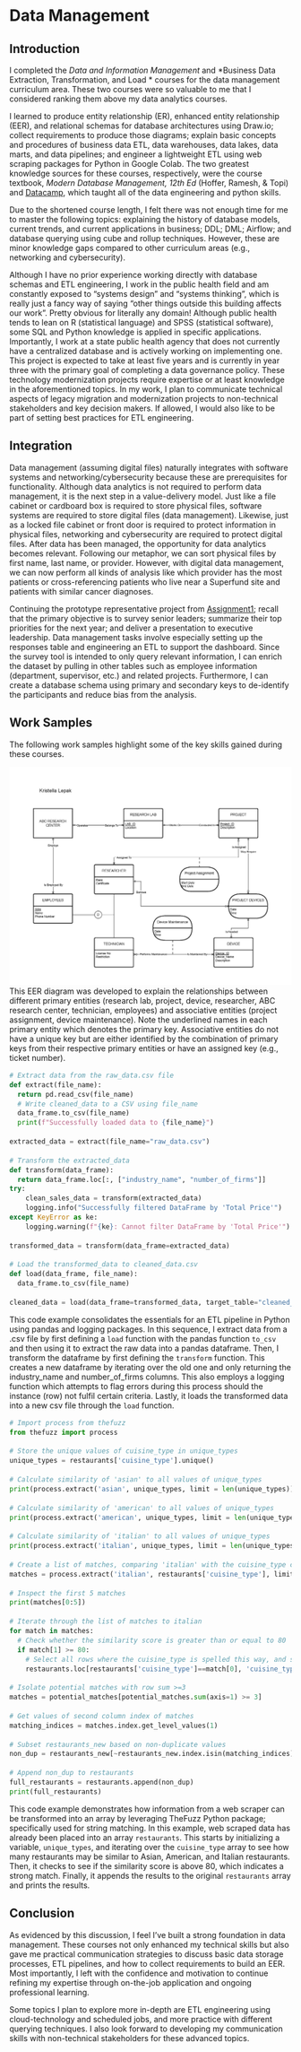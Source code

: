 # Data Management
## Introduction
I completed the *Data and Information Management* and *Business Data Extraction, Transformation, and Load * courses for the data management curriculum area. These two courses were so valuable to me that I considered ranking them above my data analytics courses. 

I learned to produce entity relationship (ER), enhanced entity relationship (EER), and relational schemas for database architectures using Draw.io; collect requirements to produce those diagrams; explain basic concepts and procedures of business data ETL, data warehouses, data lakes, data marts, and data pipelines; and engineer a lightweight ETL using web scraping packages for Python in Google Colab. The two greatest knowledge sources for these courses, respectively, were the course textbook,  *Modern Database Management, 12th Ed* (Hoffer, Ramesh, & Topi) and [Datacamp](https://www.datacamp.com/), which taught all of the data engineering and python skills. 

Due to the shortened course length, I felt there was not enough time for me to master the following topics: explaining the history of database models, current trends, and current applications in business; DDL; DML; Airflow; and database querying using cube and rollup techniques. However, these are minor knowledge gaps compared to other curriculum areas (e.g., networking and cybersecurity).

Although I have no prior experience working directly with database schemas and ETL engineering, I work in the public health field and am constantly exposed to “systems design” and “systems thinking”, which is really just a fancy way of saying “other things outside this building affects our work”. Pretty obvious for literally any domain! Although public health tends to lean on R (statistical language) and SPSS (statistical software), some SQL and Python knowledge is applied in specific applications. Importantly, I work at a state public health agency that does not currently have a centralized database and is actively working on implementing one. This project is expected to take at least five years and is currently in year three with the primary goal of completing a data governance policy. These technology modernization projects require expertise or at least knowledge in the aforementioned topics. In my work, I plan to communicate technical aspects of legacy migration and modernization projects to non-technical stakeholders and key decision makers. If allowed, I would also like to be part of setting best practices for ETL engineering.

## Integration
Data management (assuming digital files) naturally integrates with software systems and networking/cybersecurity because these are prerequisites for functionality. Although data analytics is not required to perform data management, it is the next step in a value-delivery model. Just like a file cabinet or cardboard box is required to store physical files, software systems are required to store digital files (data management). Likewise, just as a locked file cabinet or front door is required to protect information in physical files, networking and cybersecurity are required to protect digital files. After data has been managed, the opportunity for data analytics becomes relevant. Following our metaphor, we can sort physical files by first name, last name, or provider. However, with digital data management, we can now perform all kinds of analysis like which provider has the most patients or cross-referencing patients who live near a Superfund site and patients with similar cancer diagnoses. 

Continuing the prototype representative project from [Assignment1](assignment1.md); recall that the primary objective is to survey senior leaders; summarize their top priorities for the next year; and deliver a presentation to executive leadership. Data management tasks involve especially setting up the responses table and engineering an ETL to support the dashboard. Since the survey tool is intended to only query relevant information, I can enrich the dataset by pulling in other tables such as employee information (department, supervisor, etc.) and related projects. Furthermore, I can create a database schema using primary and secondary keys to de-identify the participants and reduce bias from the analysis.

## Work Samples
The following work samples highlight some of the key skills gained during these courses.

![Database schema](images/3_draw.io-final.jpg)  
This EER diagram was developed to explain the relationships between different primary entities (research lab, project, device, researcher, ABC research center, technician, employees) and associative entities (project assignment, device maintenance). Note the underlined names in each primary entity which denotes the primary key. Associative entities do not have a unique key but are either identified by the combination of primary keys from their respective primary entities or have an assigned key (e.g., ticket number).

```python
# Extract data from the raw_data.csv file
def extract(file_name):
  return pd.read_csv(file_name)
  # Write cleaned_data to a CSV using file_name
  data_frame.to_csv(file_name)
  print(f"Successfully loaded data to {file_name}")

extracted_data = extract(file_name="raw_data.csv")

# Transform the extracted_data
def transform(data_frame):
  return data_frame.loc[:, ["industry_name", "number_of_firms"]]
try:
    clean_sales_data = transform(extracted_data)
    logging.info("Successfully filtered DataFrame by 'Total Price'")
except KeyError as ke:
    logging.warning(f"{ke}: Cannot filter DataFrame by 'Total Price'")

transformed_data = transform(data_frame=extracted_data)

# Load the transformed_data to cleaned_data.csv
def load(data_frame, file_name):
  data_frame.to_csv(file_name)

cleaned_data = load(data_frame=transformed_data, target_table="cleaned_data")
```  
This code example consolidates the essentials for an ETL pipeline in Python using pandas and logging packages. In this sequence, I extract data from a .csv file by first defining a `load` function with the pandas function `to_csv` and then using it to extract the raw data into a pandas dataframe. Then, I transform the dataframe by first defining the `transform` function. This creates a new dataframe by iterating over the old one and only returning the industry_name and number_of_firms columns. This also employs a logging function which attempts to flag errors during this process should the instance (row) not fulfil certain criteria. Lastly, it loads the transformed data into a new csv file through the `load` function.

```python
# Import process from thefuzz
from thefuzz import process

# Store the unique values of cuisine_type in unique_types
unique_types = restaurants['cuisine_type'].unique()

# Calculate similarity of 'asian' to all values of unique_types
print(process.extract('asian', unique_types, limit = len(unique_types)))

# Calculate similarity of 'american' to all values of unique_types
print(process.extract('american', unique_types, limit = len(unique_types)))

# Calculate similarity of 'italian' to all values of unique_types
print(process.extract('italian', unique_types, limit = len(unique_types)))

# Create a list of matches, comparing 'italian' with the cuisine_type column
matches = process.extract('italian', restaurants['cuisine_type'], limit = len(restaurants.cuisine_type))

# Inspect the first 5 matches
print(matches[0:5])

# Iterate through the list of matches to italian
for match in matches:
  # Check whether the similarity score is greater than or equal to 80
  if match[1] >= 80:
    # Select all rows where the cuisine_type is spelled this way, and set them to the correct cuisine
    restaurants.loc[restaurants['cuisine_type']==match[0], 'cuisine_type'] = 'italian'

# Isolate potential matches with row sum >=3
matches = potential_matches[potential_matches.sum(axis=1) >= 3]

# Get values of second column index of matches
matching_indices = matches.index.get_level_values(1)

# Subset restaurants_new based on non-duplicate values
non_dup = restaurants_new[~restaurants_new.index.isin(matching_indices)]

# Append non_dup to restaurants
full_restaurants = restaurants.append(non_dup)
print(full_restaurants)


```  
This code example demonstrates how information from a web scraper can be transformed into an array by leveraging TheFuzz Python package; specifically used for string matching. In this example, web scraped data has already been placed into an array `restaurants`. This starts by initializing a variable, `unique_types`, and iterating over the `cuisine_type` array to see how many restaurants may be similar to Asian, American, and Italian restaurants. Then, it checks to see if the similarity score is above 80, which indicates a strong match. Finally, it appends the results to the original `restaurants` array and prints the results.

## Conclusion
As evidenced by this discussion, I feel I’ve built a strong foundation in data management. These courses not only enhanced my technical skills but also gave me practical communication strategies to discuss basic data storage processes, ETL pipelines, and how to collect requirements to build an EER. Most importantly, I left with the confidence and motivation to continue refining my expertise through on-the-job application and ongoing professional learning.

Some topics I plan to explore more in-depth are ETL engineering using cloud-technology and scheduled jobs, and more practice with different querying techniques. I also look forward to developing my communication skills with non-technical stakeholders for these advanced topics.
